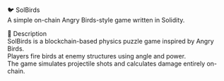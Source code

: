 🐦 SolBirds             
A simple on-chain Angry Birds-style game written in Solidity.       
           
🎯 Description       
SolBirds is a blockchain-based physics puzzle game inspired by Angry Birds.          
Players fire birds at enemy structures using angle and power.               
The game simulates projectile shots and calculates damage entirely on-chain.             
    
